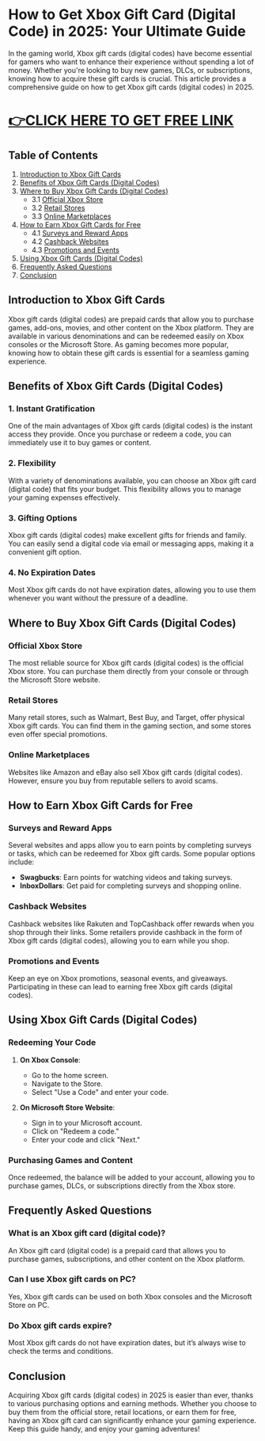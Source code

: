 # How to Get Xbox Gift Card (Digital Code) in 2025: Your Ultimate Guide

In the gaming world, Xbox gift cards (digital codes) have become essential for gamers who want to enhance their experience without spending a lot of money. Whether you're looking to buy new games, DLCs, or subscriptions, knowing how to acquire these gift cards is crucial. This article provides a comprehensive guide on how to get Xbox gift cards (digital codes) in 2025.

[👉CLICK HERE TO GET FREE LINK ](https://tinyurl.com/ynxbz8dh)
=

## Table of Contents

1. [Introduction to Xbox Gift Cards](#introduction-to-xbox-gift-cards)
2. [Benefits of Xbox Gift Cards (Digital Codes)](#benefits-of-xbox-gift-cards-digital-codes)
3. [Where to Buy Xbox Gift Cards (Digital Codes)](#where-to-buy-xbox-gift-cards-digital-codes)
   - 3.1 [Official Xbox Store](#official-xbox-store)
   - 3.2 [Retail Stores](#retail-stores)
   - 3.3 [Online Marketplaces](#online-marketplaces)
4. [How to Earn Xbox Gift Cards for Free](#how-to-earn-xbox-gift-cards-for-free)
   - 4.1 [Surveys and Reward Apps](#surveys-and-reward-apps)
   - 4.2 [Cashback Websites](#cashback-websites)
   - 4.3 [Promotions and Events](#promotions-and-events)
5. [Using Xbox Gift Cards (Digital Codes)](#using-xbox-gift-cards-digital-codes)
6. [Frequently Asked Questions](#frequently-asked-questions)
7. [Conclusion](#conclusion)

## Introduction to Xbox Gift Cards

Xbox gift cards (digital codes) are prepaid cards that allow you to purchase games, add-ons, movies, and other content on the Xbox platform. They are available in various denominations and can be redeemed easily on Xbox consoles or the Microsoft Store. As gaming becomes more popular, knowing how to obtain these gift cards is essential for a seamless gaming experience.

## Benefits of Xbox Gift Cards (Digital Codes)

### 1. Instant Gratification

One of the main advantages of Xbox gift cards (digital codes) is the instant access they provide. Once you purchase or redeem a code, you can immediately use it to buy games or content.

### 2. Flexibility

With a variety of denominations available, you can choose an Xbox gift card (digital code) that fits your budget. This flexibility allows you to manage your gaming expenses effectively.

### 3. Gifting Options

Xbox gift cards (digital codes) make excellent gifts for friends and family. You can easily send a digital code via email or messaging apps, making it a convenient gift option.

### 4. No Expiration Dates

Most Xbox gift cards do not have expiration dates, allowing you to use them whenever you want without the pressure of a deadline.

## Where to Buy Xbox Gift Cards (Digital Codes)

### Official Xbox Store

The most reliable source for Xbox gift cards (digital codes) is the official Xbox store. You can purchase them directly from your console or through the Microsoft Store website. 

### Retail Stores

Many retail stores, such as Walmart, Best Buy, and Target, offer physical Xbox gift cards. You can find them in the gaming section, and some stores even offer special promotions.

### Online Marketplaces

Websites like Amazon and eBay also sell Xbox gift cards (digital codes). However, ensure you buy from reputable sellers to avoid scams.

## How to Earn Xbox Gift Cards for Free

### Surveys and Reward Apps

Several websites and apps allow you to earn points by completing surveys or tasks, which can be redeemed for Xbox gift cards. Some popular options include:

- **Swagbucks**: Earn points for watching videos and taking surveys.
- **InboxDollars**: Get paid for completing surveys and shopping online.

### Cashback Websites

Cashback websites like Rakuten and TopCashback offer rewards when you shop through their links. Some retailers provide cashback in the form of Xbox gift cards (digital codes), allowing you to earn while you shop.

### Promotions and Events

Keep an eye on Xbox promotions, seasonal events, and giveaways. Participating in these can lead to earning free Xbox gift cards (digital codes).

## Using Xbox Gift Cards (Digital Codes)

### Redeeming Your Code

1. **On Xbox Console**:
   - Go to the home screen.
   - Navigate to the Store.
   - Select "Use a Code" and enter your code.

2. **On Microsoft Store Website**:
   - Sign in to your Microsoft account.
   - Click on "Redeem a code."
   - Enter your code and click "Next."

### Purchasing Games and Content

Once redeemed, the balance will be added to your account, allowing you to purchase games, DLCs, or subscriptions directly from the Xbox store.

## Frequently Asked Questions

### What is an Xbox gift card (digital code)?

An Xbox gift card (digital code) is a prepaid card that allows you to purchase games, subscriptions, and other content on the Xbox platform.

### Can I use Xbox gift cards on PC?

Yes, Xbox gift cards can be used on both Xbox consoles and the Microsoft Store on PC.

### Do Xbox gift cards expire?

Most Xbox gift cards do not have expiration dates, but it’s always wise to check the terms and conditions.

## Conclusion

Acquiring Xbox gift cards (digital codes) in 2025 is easier than ever, thanks to various purchasing options and earning methods. Whether you choose to buy them from the official store, retail locations, or earn them for free, having an Xbox gift card can significantly enhance your gaming experience. Keep this guide handy, and enjoy your gaming adventures!
